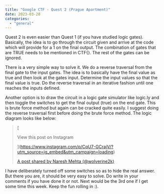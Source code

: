 ```yaml
---
title: "Google CTF - Quest 2 (Prague Apartment)"
date: 2023-03-28
categories: 
  - "general"
---
```


Quest 2 is even easier than Quest 1 (if you have studied logic gates). Basically, the idea is to go through the circuit given and arrive at the code which will provide for a 1 on the final output. The combination of gates that are TRUE needs to be mentioned in CTF{<answer>}. The rest of the gates can be ignored.

There is a very simple way to solve it. We do a reverse traversal from the final gate to the input gates. The idea is to basically have the final value as true and then look at the gates input. Determine the input values so that the final value is true. Do the reverse traversal in an iterative fashion until one reaches the inputs defined.

Another option is to draw the circuit in a logic gate simulator like logic.ly and then toggle the switches to get the final output (true) on the end gate. This is brute force method but again can be cracked quite easily. I suggest doing the reverse traversal first before doing the brute force method. The logic diagram looks like below:

> [
> 
> View this post on Instagram
> 
> ](https://www.instagram.com/p/CqU7-GCrajV/?utm_source=ig_embed&utm_campaign=loading)
> 
> [A post shared by Naresh Mehta (@wolverine2k)](https://www.instagram.com/p/CqU7-GCrajV/?utm_source=ig_embed&utm_campaign=loading)

<script async src="//www.instagram.com/embed.js"></script>

I have deliberately turned off some switches so as to hide the real answer. But there you are, it should be very easy to solve. Do write in your comments if you have done it or not. Next would be the 3rd one if I get some time this week. Keep the fun rolling in :).
